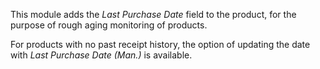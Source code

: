This module adds the *Last Purchase Date* field to the product, for the
purpose of rough aging monitoring of products.

For products with no past receipt history, the option of updating the
date with *Last Purchase Date (Man.)* is available.
